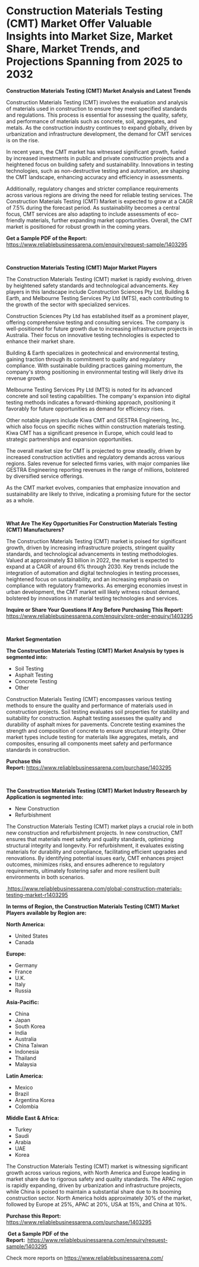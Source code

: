 <p><h1>Construction Materials Testing (CMT) Market Offer Valuable Insights into Market Size, Market Share, Market Trends, and Projections Spanning from 2025 to 2032</h1></p><p><strong>Construction Materials Testing (CMT) Market Analysis and Latest Trends</strong></p>
<p><p>Construction Materials Testing (CMT) involves the evaluation and analysis of materials used in construction to ensure they meet specified standards and regulations. This process is essential for assessing the quality, safety, and performance of materials such as concrete, soil, aggregates, and metals. As the construction industry continues to expand globally, driven by urbanization and infrastructure development, the demand for CMT services is on the rise.</p><p>In recent years, the CMT market has witnessed significant growth, fueled by increased investments in public and private construction projects and a heightened focus on building safety and sustainability. Innovations in testing technologies, such as non-destructive testing and automation, are shaping the CMT landscape, enhancing accuracy and efficiency in assessments.</p><p>Additionally, regulatory changes and stricter compliance requirements across various regions are driving the need for reliable testing services. The Construction Materials Testing (CMT) Market is expected to grow at a CAGR of 7.5% during the forecast period. As sustainability becomes a central focus, CMT services are also adapting to include assessments of eco-friendly materials, further expanding market opportunities. Overall, the CMT market is positioned for robust growth in the coming years.</p></p>
<p><strong>Get a Sample PDF of the Report:&nbsp;</strong> <a href="https://www.reliablebusinessarena.com/enquiry/request-sample/1403295?utm_campaign=1948&utm_medium=2&utm_source=Github&utm_content=ia&utm_term=12012025&utm_id=construction-materials-testing-cmt">https://www.reliablebusinessarena.com/enquiry/request-sample/1403295</a></p>
<p>&nbsp;</p>
<p><strong>Construction Materials Testing (CMT) Major Market Players</strong></p>
<p><p>The Construction Materials Testing (CMT) market is rapidly evolving, driven by heightened safety standards and technological advancements. Key players in this landscape include Construction Sciences Pty Ltd, Building & Earth, and Melbourne Testing Services Pty Ltd (MTS), each contributing to the growth of the sector with specialized services.</p><p>Construction Sciences Pty Ltd has established itself as a prominent player, offering comprehensive testing and consulting services. The company is well-positioned for future growth due to increasing infrastructure projects in Australia. Their focus on innovative testing technologies is expected to enhance their market share.</p><p>Building & Earth specializes in geotechnical and environmental testing, gaining traction through its commitment to quality and regulatory compliance. With sustainable building practices gaining momentum, the company's strong positioning in environmental testing will likely drive its revenue growth.</p><p>Melbourne Testing Services Pty Ltd (MTS) is noted for its advanced concrete and soil testing capabilities. The company's expansion into digital testing methods indicates a forward-thinking approach, positioning it favorably for future opportunities as demand for efficiency rises.</p><p>Other notable players include Kiwa CMT and GESTRA Engineering, Inc., which also focus on specific niches within construction materials testing. Kiwa CMT has a significant presence in Europe, which could lead to strategic partnerships and expansion opportunities.</p><p>The overall market size for CMT is projected to grow steadily, driven by increased construction activities and regulatory demands across various regions. Sales revenue for selected firms varies, with major companies like GESTRA Engineering reporting revenues in the range of millions, bolstered by diversified service offerings.</p><p>As the CMT market evolves, companies that emphasize innovation and sustainability are likely to thrive, indicating a promising future for the sector as a whole.</p></p>
<p>&nbsp;</p>
<p><strong>What Are The Key Opportunities For Construction Materials Testing (CMT) Manufacturers?</strong></p>
<p><p>The Construction Materials Testing (CMT) market is poised for significant growth, driven by increasing infrastructure projects, stringent quality standards, and technological advancements in testing methodologies. Valued at approximately $3 billion in 2022, the market is expected to expand at a CAGR of around 6% through 2030. Key trends include the integration of automation and digital technologies in testing processes, heightened focus on sustainability, and an increasing emphasis on compliance with regulatory frameworks. As emerging economies invest in urban development, the CMT market will likely witness robust demand, bolstered by innovations in material testing technologies and services.</p></p>
<p><strong>Inquire or Share Your Questions If Any Before Purchasing This Report:</strong> <a href="https://www.reliablebusinessarena.com/enquiry/pre-order-enquiry/1403295?utm_campaign=1948&utm_medium=2&utm_source=Github&utm_content=ia&utm_term=12012025&utm_id=construction-materials-testing-cmt">https://www.reliablebusinessarena.com/enquiry/pre-order-enquiry/1403295</a></p>
<p>&nbsp;</p>
<p><strong>Market Segmentation</strong></p>
<p><strong>The Construction Materials Testing (CMT) Market Analysis by types is segmented into:</strong></p>
<p><ul><li>Soil Testing</li><li>Asphalt Testing</li><li>Concrete Testing</li><li>Other</li></ul></p>
<p><p>Construction Materials Testing (CMT) encompasses various testing methods to ensure the quality and performance of materials used in construction projects. Soil testing evaluates soil properties for stability and suitability for construction. Asphalt testing assesses the quality and durability of asphalt mixes for pavements. Concrete testing examines the strength and composition of concrete to ensure structural integrity. Other market types include testing for materials like aggregates, metals, and composites, ensuring all components meet safety and performance standards in construction.</p></p>
<p><strong>Purchase this Report:&nbsp;</strong><a href="https://www.reliablebusinessarena.com/purchase/1403295?utm_campaign=1948&utm_medium=2&utm_source=Github&utm_content=ia&utm_term=12012025&utm_id=construction-materials-testing-cmt">https://www.reliablebusinessarena.com/purchase/1403295</a></p>
<p>&nbsp;</p>
<p><strong>The Construction Materials Testing (CMT) Market Industry Research by Application is segmented into:</strong></p>
<p><ul><li>New Construction</li><li>Refurbishment</li></ul></p>
<p><p>The Construction Materials Testing (CMT) market plays a crucial role in both new construction and refurbishment projects. In new construction, CMT ensures that materials meet safety and quality standards, optimizing structural integrity and longevity. For refurbishment, it evaluates existing materials for durability and compliance, facilitating efficient upgrades and renovations. By identifying potential issues early, CMT enhances project outcomes, minimizes risks, and ensures adherence to regulatory requirements, ultimately fostering safer and more resilient built environments in both scenarios.</p></p>
<p><a href="https://www.reliablebusinessarena.com/global-construction-materials-testing-market-r1403295?utm_campaign=1948&utm_medium=2&utm_source=Github&utm_content=ia&utm_term=12012025&utm_id=construction-materials-testing-cmt">&nbsp;https://www.reliablebusinessarena.com/global-construction-materials-testing-market-r1403295</a></p>
<p><strong>In terms of Region, the Construction Materials Testing (CMT) Market Players available by Region are:</strong></p>
<p>
    <p> <strong> North America: </strong>
        <ul>
            <li>United States</li>
            <li>Canada</li>
        </ul>
        </p> 
    <p> <strong> Europe: </strong>
        <ul>
            <li>Germany</li>
            <li>France</li>
            <li>U.K.</li>
            <li>Italy</li>
            <li>Russia</li>
        </ul>
        </p> 
    <p> <strong> Asia-Pacific: </strong>
        <ul>
            <li>China</li>
            <li>Japan</li>
            <li>South Korea</li>
            <li>India</li>
            <li>Australia</li>
            <li>China Taiwan</li>
            <li>Indonesia</li>
            <li>Thailand</li>
            <li>Malaysia</li>
        </ul>
        </p> 
    <p> <strong> Latin America: </strong>
        <ul>
            <li>Mexico</li>
            <li>Brazil</li>
            <li>Argentina Korea</li>
            <li>Colombia</li>
        </ul>
        </p> 
    <p> <strong> Middle East & Africa: </strong>
        <ul>
            <li>Turkey</li>
            <li>Saudi</li>
            <li>Arabia</li>
            <li>UAE</li>
            <li>Korea</li>
        </ul>
    </p>
    </p>
<p><p>The Construction Materials Testing (CMT) market is witnessing significant growth across various regions, with North America and Europe leading in market share due to rigorous safety and quality standards. The APAC region is rapidly expanding, driven by urbanization and infrastructure projects, while China is poised to maintain a substantial share due to its booming construction sector. North America holds approximately 30% of the market, followed by Europe at 25%, APAC at 20%, USA at 15%, and China at 10%.</p></p>
<p><strong>Purchase this Report: </strong><a href="https://www.reliablebusinessarena.com/purchase/1403295?utm_campaign=1948&utm_medium=2&utm_source=Github&utm_content=ia&utm_term=12012025&utm_id=construction-materials-testing-cmt">https://www.reliablebusinessarena.com/purchase/1403295</a></p>
<p>&nbsp;<strong>Get a Sample PDF of the Report:&nbsp;&nbsp;</strong><a href="https://www.reliablebusinessarena.com/enquiry/request-sample/1403295?utm_campaign=1948&utm_medium=2&utm_source=Github&utm_content=ia&utm_term=12012025&utm_id=construction-materials-testing-cmt">https://www.reliablebusinessarena.com/enquiry/request-sample/1403295</a></p>
<p><strong></strong></p>
<p>Check more reports on <a href="https://www.reliablebusinessarena.com/?utm_campaign=1948&utm_medium=2&utm_source=Github&utm_content=ia&utm_term=12012025&utm_id=construction-materials-testing-cmt">https://www.reliablebusinessarena.com/</a></p>